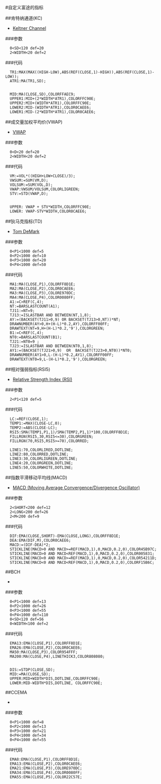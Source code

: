 #自定义富途的指标

##肯特纳通道(KC)
- [Keltner Channel](http://stockcharts.com/school/doku.php?id=chart_school:technical_indicators:keltner_channels)

###参数

      0<SD<120 def=20
      2<WIDTH<20 def=2

###代码

      TR1:MAX(MAX((HIGH-LOW),ABS(REF(CLOSE,1)-HIGH)),ABS(REF(CLOSE,1)-LOW));
      ATR1:MA(TR1,SD);
      
      
      MID:MA(CLOSE,SD),COLORFFAEC9;
      UPPER1:MID+(2*WIDTH*ATR1),COLORFFC90E;
      UPPER2:MID+(WIDTH*ATR1),COLORFFC90E;
      LOWER2:MID-(WIDTH*ATR1),COLOR0CAEE6;
      LOWER1:MID-(2*WIDTH*ATR1),COLOR0CAEE6;


##成交量加权平均价(VWAP)
- [VWAP](http://stockcharts.com/school/doku.php?id=chart_school:technical_indicators:vwap_intraday)

###参数

      0<D<20 def=20
      2<WIDTH<20 def=2

###代码

      VM:=VOL*((HIGH+LOW+CLOSE)/3);
      VWSUM:=SUM(VM,D);
      VOLSUM:=SUM(VOL,D);
      VWAP:VWSUM/VOLSUM,COLORLIGREEN;
      STV:=STD(VWAP,D);
      
      
      UPPER: VWAP + STV*WIDTH,COLORFFC90E;
      LOWER: VWAP-STV*WIDTH,COLOR0CAEE6;





##狄马克指标(TD)
- [Tom DeMark](https://forextraininggroup.com/introduction-tom-demark-indicators-studies/)

###参数

      0<P1<1000 def=5
      0<P2<1000 def=10
      0<P3<1000 def=20
      0<P4<1000 def=50

###代码

      MA1:MA(CLOSE,P1),COLORFF8D1E;
      MA2:MA(CLOSE,P2),COLOR0CAEE6;
      MA3:MA(CLOSE,P3),COLORE970DC;
      MA4:MA(CLOSE,P4),COLOR0080FF;
      A1:=C>REF(C,4);
      NT:=BARSLASTCOUNT(A1);
      TJ11:=NT=9;
      TJ13:=ISLASTBAR AND BETWEEN(NT,1,8);
      AY:=(BACKSET(TJ11>0,9) OR BACKSET(TJ13>0,NT))*NT;
      DRAWNUMBER(AY>0,H+(H-L)*0.2,AY),COLORFF00FF;
      DRAWTEXT(NT=9,H+(H-L)*0.2,'9'),COLORGREEN;
      B1:=C<REF(C,4);
      NT0:=BARSLASTCOUNT(B1);
      TJ21:=NT0=9 ;
      TJ23:=ISLASTBAR AND BETWEEN(NT0,1,8);
      AY1:=(BACKSET(TJ21>0,9)  OR  BACKSET(TJ23>0,NT0))*NT0;
      DRAWNUMBER(AY1>0,L-(H-L)*0.2,AY1),COLORFF00FF;
      DRAWTEXT(NT0=9,L-(H-L)*0.2,'9'),COLORGREEN;




##相对强弱指标(RSI5)
- [Relative Strength Index (RSI)](https://school.stockcharts.com/doku.php?id=technical_indicators:relative_strength_index_rsi)

###参数

      2<P1<120 def=5

###代码

      LC:=REF(CLOSE,1);
      TEMP1:=MAX(CLOSE-LC,0);
      TEMP2:=ABS(CLOSE-LC);
      RSI5:SMA(TEMP1,P1,1)/SMA(TEMP2,P1,1)*100,COLORFF8D1E;
      FILLRGN(RSI5,30,RSI5<=30),COLORGREEN;
      FILLRGN(70,RSI5,RSI5>=70),COLORRED;
      
      LINE1:70,COLORLIRED,DOTLINE;
      LINE2:80,COLORRED,DOTLINE;
      LINE3:30,COLORLIGREEN,DOTLINE;
      LINE4:20,COLORGREEN,DOTLINE;
      LINE5:50,COLORWHITE,DOTLINE;




##指数平滑移动平均线(MACD)
- [MACD (Moving Average Convergence/Divergence Oscillator)](https://school.stockcharts.com/doku.php?id=technical_indicators:moving_average_convergence_divergence_macd)

###参数

      2<SHORT<200 def=12
      2<LONG<200 def=26
      2<M<200 def=9

###代码

      DIF:EMA(CLOSE,SHORT)-EMA(CLOSE,LONG),COLORFF8D1E;
      DEA:EMA(DIF,M),COLOR0CAEE6;
      MACD:=(DIF-DEA)*2;
      STICKLINE(MACD>0 AND MACD>=REF(MACD,1),0,MACD,0.2,0),COLOR45B97C;
      STICKLINE(MACD>0 AND MACD<REF(MACD,1),0,MACD,0.2,0),COLOR005831;
      STICKLINE(MACD<0 AND MACD>=REF(MACD,1),0,MACD,0.2,0),COLOR54211D;
      STICKLINE(MACD<0 AND MACD<REF(MACD,1),0,MACD,0.2,0),COLORF15B6C;



##BCH
- []()

###参数

      0<P1<1000 def=13
      0<P2<1000 def=26
      0<P3<1000 def=55
      0<P4<1000 def=110
      0<SD<120 def=56
      0<WIDTH<100 def=2

###代码

      EMA13:EMA(CLOSE,P1),COLORFF8D1E;
      EMA26:EMA(CLOSE,P2),COLOR0CAEE6;
      MA50:MA(CLOSE,P3),COLOR954FFF;
      MA200:MA(CLOSE,P4),LINETHICK3,COLOR808080;
      
      
      DIS:=STDP(CLOSE,SD);
      MID:=MA(CLOSE,SD);
      UPPER:MID+WIDTH*DIS,DOTLINE,COLORFFC90E;
      LOWER:MID-WIDTH*DIS,DOTLINE, COLORFFC90E;



##CCEMA
- []()

###参数

      0<P1<1000 def=8
      0<P2<1000 def=13
      0<P3<1000 def=21
      0<P4<1000 def=34
      0<P4<1000 def=55


###代码

      EMA8:EMA(CLOSE,P1),COLORFF8D1E;
      EMA13:EMA(CLOSE,P2),COLOR0CAEE6;
      EMA21:EMA(CLOSE,P3),COLORE970DC;
      EMA34:EMA(CLOSE,P4),COLOR0080FF;
      EMA55:EMA(CLOSE,P5),COLOR22C57E;






